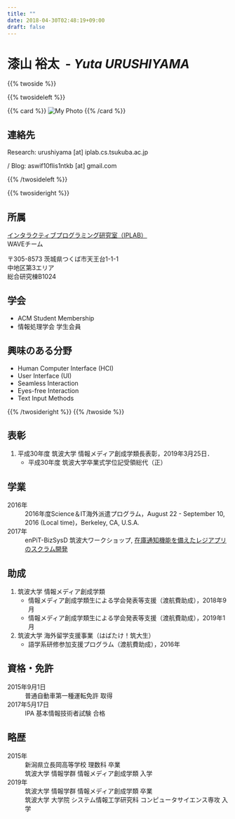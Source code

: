 ```yaml
---
title: ""
date: 2018-04-30T02:48:19+09:00
draft: false
---
```


# <span>漆山 裕太</span><wbr><span class="has-text-weight-light" style="display: inline-block;">&nbsp; - _Yuta URUSHIYAMA_</span>

{{% twoside %}}

{{% twosideleft %}}

{{% card %}}
![My Photo](/img/photo.jpg)
{{% /card %}}

## 連絡先

Research: urushiyama [at] iplab.cs.tsukuba.ac.jp

<i class="fa fa-github" aria-hidden="true"></i> / Blog: aswif10flis1ntkb [at] gmail.com

{{% /twosideleft %}}

{{% twosideright %}}

## 所属

[インタラクティブプログラミング研究室（IPLAB）](https://www.iplab.cs.tsukuba.ac.jp)  
WAVEチーム

〒305-8573 茨城県つくば市天王台1-1-1  
中地区第3エリア  
総合研究棟B1024

## 学会

- ACM Student Membership
- 情報処理学会 学生会員

## 興味のある分野

- Human Computer Interface (HCI)
- User Interface (UI)
- Seamless Interaction
- Eyes-free Interaction
- Text Input Methods

{{% /twosideright %}}
{{% /twoside %}}

## 表彰

1. 平成30年度 筑波大学 情報メディア創成学類長表彰，2019年3月25日．
    - 平成30年度 筑波大学卒業式学位記受領総代（正）

## 学業

<dl>
  <dt>2016年</dt>
    <dd>2016年度Science＆IT海外派遣プログラム，August 22 - September 10, 2016 (Local time)，Berkeley, CA, U.S.A.
  <dt>2017年</dt>
    <dd>enPiT-BizSysD 筑波大ワークショップ, <a href="https://github.com/enpitut2017/Regi-Urico-api">在庫通知機能を備えたレジアプリのスクラム開発</a></dd>
</dl>

## 助成

1. 筑波大学 情報メディア創成学類
    - 情報メディア創成学類生による学会発表等支援（渡航費助成），2018年9月
    - 情報メディア創成学類生による学会発表等支援（渡航費助成），2019年1月
2. 筑波大学 海外留学支援事業（はばたけ！筑大生）
    - 語学系研修参加支援プログラム（渡航費助成），2016年

## 資格・免許

<dl>
  <dt>2015年9月1日</dt>
    <dd>普通自動車第一種運転免許 取得</dd>
  <dt>2017年5月17日</dt>
    <dd>IPA 基本情報技術者試験 合格</dd>
</dl>

## 略歴

<dl>
  <dt>2015年</dt>
    <dd>新潟県立長岡高等学校 理数科 卒業</dd>
    <dd>筑波大学 情報学群 情報メディア創成学類 入学</dd>
  <dt>2019年</dt>
    <dd>筑波大学 情報学群 情報メディア創成学類 卒業</dd>
    <dd>筑波大学 大学院 システム情報工学研究科 コンピュータサイエンス専攻 入学</dd>
</dl>
